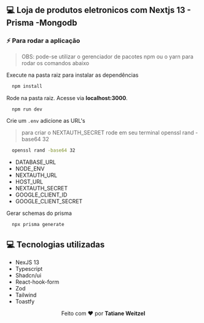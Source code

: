 ## 💻 Loja de produtos eletronicos com Nextjs 13 - Prisma -Mongodb

### :zap: Para rodar a aplicação

> OBS: pode-se utilizar o gerenciador de pacotes npm ou o yarn para rodar os comandos abaixo

Execute na pasta raiz para instalar as dependências
```bash
  npm install
```


Rode  na pasta raiz. Acesse via **localhost:3000**.
```bash
  npm run dev
```


Crie um `.env` adicione as URL's

> para criar o NEXTAUTH_SECRET rode em seu terminal openssl rand -base64 32

```bash
  openssl rand -base64 32
```

- DATABASE_URL
- NODE_ENV
- NEXTAUTH_URL
- HOST_URL
- NEXTAUTH_SECRET
- GOOGLE_CLIENT_ID
- GOOGLE_CLIENT_SECRET

Gerar schemas do prisma

```bash
  npx prisma generate
```

## 💻 Tecnologias utilizadas

- NexJS 13
- Typescript
- Shadcn/ui
- React-hook-form
- Zod
- Tailwind
- Toastfy

 <p align="center">Feito com ❤️ por <strong>Tatiane Weitzel<p>
